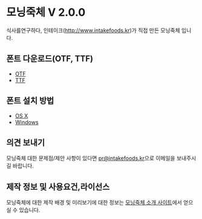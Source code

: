 # 모닝죽체 V 2.0.0

식사를연구하다, 인테이크(http://www.intakefoods.kr)가 직접 만든 모닝죽체 입니다.


## 폰트 다운로드(OTF, TTF)

- [OTF](https://github.com/intakefoods/intake_font/raw/master/Intake%20Morningjook.otf)
- [TTF](https://github.com/intakefoods/intake_font/raw/master/Intake%20Morningjook.tf)


## 폰트 설치 방법

- [OS X](https://support.apple.com/ko-kr/HT201749)
- [Windows](http://windows.microsoft.com/en-us/windows-vista/install-or-uninstall-fonts)


## 의견 보내기

모닝죽체 대한 문제점/제안 사항이 있다면 <pr@intakefoods.kr>으로 이메일을 보내주시길 바랍니다.


## 제작 정보 및 사용요건,라이선스

모닝죽체에 대한 제작 배경 및 미리보기에 대한 정보는 [모닝죽체 소개 사이트](http://font.intakefoods.kr/)에서 얻으실 수 있습니다.
